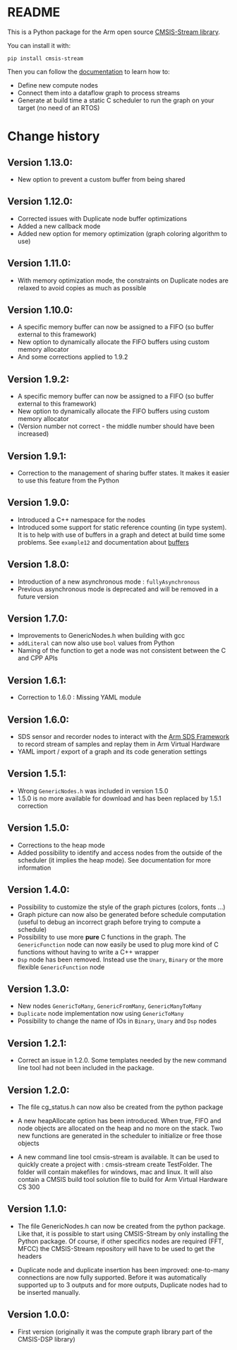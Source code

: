 # README

This is a Python package for the Arm open source [CMSIS-Stream library](https://github.com/ARM-software/CMSIS-Stream).

You can install it with:

`pip install cmsis-stream`

Then you can follow the [documentation](https://github.com/ARM-software/CMSIS-Stream) to learn how to:

* Define new compute nodes
* Connect them into a dataflow graph to process streams
* Generate at build time a static C scheduler to run the graph on your target (no need of an RTOS)

# Change history

## Version 1.13.0:

* New option to prevent a custom buffer from being shared

## Version 1.12.0:

* Corrected issues with Duplicate node buffer optimizations
* Added a new callback mode
* Added new option for memory optimization (graph coloring algorithm to use)

## Version 1.11.0:

* With memory optimization mode, the constraints on Duplicate nodes are relaxed to avoid copies as much as possible

## Version 1.10.0:

* A specific memory buffer can now be assigned to a FIFO (so buffer external to this framework)
* New option to dynamically allocate the FIFO buffers using custom memory allocator
* And some corrections applied to 1.9.2

## Version 1.9.2:

* A specific memory buffer can now be assigned to a FIFO (so buffer external to this framework)
* New option to dynamically allocate the FIFO buffers using custom memory allocator
* (Version number not correct - the middle number should have been increased)

## Version 1.9.1:

* Correction to the management of sharing buffer states. It makes it easier to use this feature from the Python

## Version 1.9.0:

* Introduced a C++ namespace for the nodes
* Introduced some support for static reference counting (in type system). It is to help with use of buffers in a graph and detect at build time some problems. See `example12` and documentation about [buffers](../Documentation/Buffer.md)

## Version 1.8.0:

* Introduction of a new asynchronous mode : `fullyAsynchronous`
* Previous asynchronous mode is deprecated and will be removed in a future version

## Version 1.7.0:

* Improvements to GenericNodes.h when building with gcc
* `addLiteral` can now also use `bool` values from Python
* Naming of the function to get a node was not consistent between the C and CPP APIs

## Version 1.6.1:

* Correction to 1.6.0 : Missing YAML module 

## Version 1.6.0:

* SDS sensor and recorder nodes to interact with the [Arm SDS Framework](https://github.com/ARM-software/SDS-Framework/tree/main) to record stream of samples and replay them in Arm Virtual Hardware
* YAML import / export of a graph and its code generation settings

## Version 1.5.1:

* Wrong `GenericNodes.h` was included in version 1.5.0
* 1.5.0 is no more available for download and has been replaced by 1.5.1 correction

## Version 1.5.0:

* Corrections to the heap mode
* Added possibility to identify and access nodes from the outside of the scheduler (it implies the heap mode). See documentation for more information

## Version 1.4.0:

* Possibility to customize the style of the graph pictures (colors, fonts ...)
* Graph picture can now also be generated before schedule computation (useful to debug an incorrect graph before trying to compute a schedule)
* Possibility to use more **pure** C functions in the graph. The `GenericFunction` node can now easily be used to plug more kind of C functions without having to write a C++ wrapper
* `Dsp` node has been removed. Instead use the `Unary`, `Binary` or the more flexible `GenericFunction` node

## Version 1.3.0:

* New nodes `GenericToMany`, `GenericFromMany`, `GenericManyToMany`
* `Duplicate` node implementation now using `GenericToMany`
* Possibility to change the name of IOs in `Binary`, `Unary` and `Dsp` nodes

## Version 1.2.1:

* Correct an issue in 1.2.0. Some templates needed
by the new command line tool had not been included in the
package.

## Version 1.2.0:

* The file cg_status.h can now also be created from
the python package

* A new heapAllocate option has been introduced. When true,
FIFO and node objects are allocated on the heap and no more
on the stack. Two new functions are generated in the scheduler to initialize or free those objects

* A new command line tool cmsis-stream is available. It can be used to quickly create a project with : cmsis-stream create TestFolder. The folder will contain makefiles for windows, mac and linux. It will also contain a CMSIS build tool solution file to build for Arm Virtual Hardware CS 300

## Version 1.1.0:

* The file GenericNodes.h can now be created from the
python package. Like that, it is possible to start using
CMSIS-Stream by only installing the Python package.
Of course, if other specifics nodes are required (FFT, MFCC) the CMSIS-Stream repository will have to be used to get the headers

* Duplicate node and duplicate insertion has been improved: one-to-many connections are now fully supported. Before it was automatically supported up to 3 outputs and for more outputs, Duplicate nodes had to be inserted manually.


## Version 1.0.0:

* First version (originally it was the compute graph library part of the CMSIS-DSP library)
